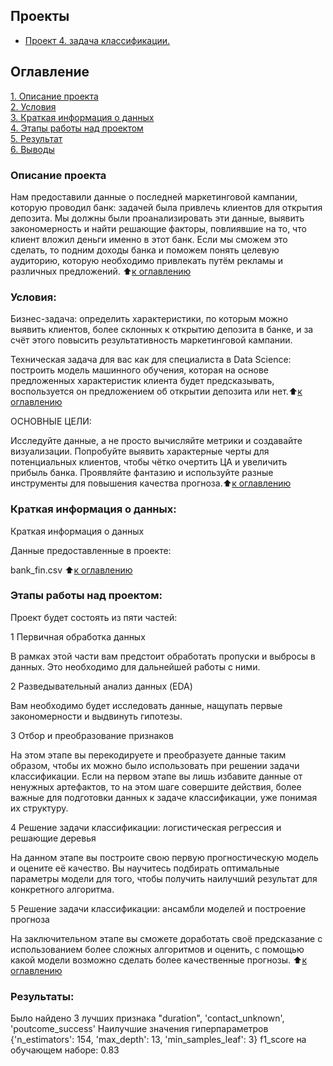 ## Проекты

* [Проект 4. задача классификации.](https://github.com/Kalaka0908/PROJECT_DS/blob/kalaka/game.ipynb)

## Оглавление  
[1. Описание проекта](.README.md#Описание-проекта)  
[2. Условия](.README.md#Какой-кейс-решаем)  
[3. Краткая информация о данных](.README.md#Краткая-информация-о-данных)  
[4. Этапы работы над проектом](.README.md#Этапы-работы-над-проектом)  
[5. Результат](.README.md#Результат)    
[6. Выводы](.README.md#Выводы) 
  ### Описание проекта    
Нам предоставили данные о последней маркетинговой кампании, которую проводил банк: задачей была привлечь клиентов для открытия депозита. Мы должны были проанализировать эти данные, выявить закономерность и найти решающие факторы, повлиявшие на то, что клиент вложил деньги именно в этот банк. Если мы сможем это сделать, то подним доходы банка и поможем понять целевую аудиторию, которую необходимо привлекать путём рекламы и различных предложений.
:arrow_up:[к оглавлению](_)


   ### Условия:    
Бизнес-задача: определить характеристики, по которым можно выявить клиентов, более склонных к открытию депозита в банке, и за счёт этого повысить результативность маркетинговой кампании.

Техническая задача для вас как для специалиста в Data Science: построить модель машинного обучения, которая на основе предложенных характеристик клиента будет предсказывать, воспользуется он предложением об открытии депозита или нет.:arrow_up:[к оглавлению](_)


ОСНОВНЫЕ ЦЕЛИ:

Исследуйте данные, а не просто вычисляйте метрики и создавайте визуализации.
Попробуйте выявить характерные черты для потенциальных клиентов, чтобы чётко очертить ЦА и увеличить прибыль банка.
Проявляйте фантазию и используйте разные инструменты для повышения качества прогноза.:arrow_up:[к оглавлению](_)

   ### Краткая информация о данных: 
Краткая информация о данных

Данные предоставленные в проекте:

bank_fin.csv
:arrow_up:[к оглавлению](_)
   ### Этапы работы над проектом:     
Проект будет состоять из пяти частей:

1
Первичная обработка данных

В рамках этой части вам предстоит обработать пропуски и выбросы в данных. Это необходимо для дальнейшей работы с ними.

2
Разведывательный анализ данных (EDA)

Вам необходимо будет исследовать данные, нащупать первые закономерности и выдвинуть гипотезы.

3
Отбор и преобразование признаков

На этом этапе вы перекодируете и преобразуете данные таким образом, чтобы их можно было использовать при решении задачи классификации. Если на первом этапе вы лишь избавите данные от ненужных артефактов, то на этом шаге совершите действия, более важные для подготовки данных к задаче классификации, уже понимая их структуру.

4
Решение задачи классификации: логистическая регрессия и решающие деревья

На данном этапе вы построите свою первую прогностическую модель и оцените её качество. Вы научитесь подбирать оптимальные параметры модели для того, чтобы получить наилучший результат для конкретного алгоритма.

5
Решение задачи классификации: ансамбли моделей и построение прогноза

На заключительном этапе вы сможете доработать своё предсказание с использованием более сложных алгоритмов и оценить, с помощью какой модели возможно сделать более качественные прогнозы.
:arrow_up:[к оглавлению](_)



   ### Результаты:   
Было найдено 3 лучших признака "duration", 'contact_unknown', 'poutcome_success'
Наилучшие значения гиперпараметров {'n_estimators': 154, 'max_depth': 13, 'min_samples_leaf': 3}
f1_score на обучающем наборе: 0.83
